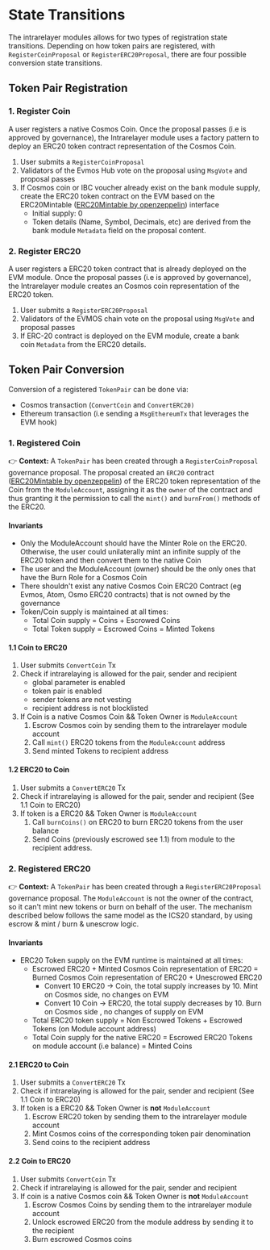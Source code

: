 <!--
order: 3
-->

# State Transitions

The intrarelayer modules allows for two types of registration state transitions. Depending on how token pairs are registered, with `RegisterCoinProposal` or `RegisterERC20Proposal`, there are four possible conversion state transitions.

## Token Pair Registration

### 1. Register Coin

A user registers a native Cosmos Coin. Once the proposal passes (i.e is approved by governance), the Intrarelayer module uses a factory pattern to deploy an ERC20 token contract representation of the Cosmos Coin.

1. User submits a `RegisterCoinProposal`
2. Validators of the Evmos Hub vote on the proposal using `MsgVote` and proposal passes
3. If Cosmos coin or IBC voucher already exist on the bank module supply, create the ERC20 token contract on the EVM based on the ERC20Mintable ([ERC20Mintable by openzeppelin](https://github.com/OpenZeppelin/openzeppelin-contracts/tree/master/contracts/token/ERC20)) interface
    - Initial supply: 0
    - Token details (Name, Symbol, Decimals, etc) are derived from the bank module `Metadata` field on the proposal content.

### 2. Register ERC20

A user registers a ERC20 token contract that is already deployed on the EVM module. Once the proposal passes (i.e is approved by governance), the Intrarelayer module creates an Cosmos coin representation of the ERC20 token.

1. User submits a `RegisterERC20Proposal`
2. Validators of the EVMOS chain vote on the proposal using `MsgVote` and proposal passes
3. If ERC-20 contract is deployed on the EVM module, create a bank coin `Metadata` from the ERC20 details.

## Token Pair Conversion

Conversion of a registered `TokenPair` can be done via:

- Cosmos transaction (`ConvertCoin` and `ConvertERC20)`
- Ethereum transaction (i.e sending a `MsgEthereumTx` that leverages the EVM hook)

### 1. Registered Coin

👉 **Context:** A `TokenPair` has been created through a `RegisterCoinProposal` governance proposal. The proposal created an `ERC20` contract ([ERC20Mintable by openzeppelin](https://github.com/OpenZeppelin/openzeppelin-contracts/tree/master/contracts/token/ERC20)) of the ERC20 token representation of the Coin from the `ModuleAccount`, assigning it as the `owner` of the contract and thus granting it the permission to call the `mint()` and `burnFrom()` methods of the ERC20.

#### Invariants

- Only the ModuleAccount should have the Minter Role on the ERC20. Otherwise, the user could unilaterally mint an infinite supply of the ERC20 token and then convert them to the native Coin
- The user and the ModuleAccount (owner) should be the only ones that have the Burn Role for a Cosmos Coin
- There shouldn't exist any native Cosmos Coin ERC20 Contract (eg Evmos, Atom, Osmo ERC20 contracts) that is not owned by the governance
- Token/Coin supply is maintained at all times:
    - Total Coin supply = Coins + Escrowed Coins
    - Total Token supply = Escrowed Coins = Minted Tokens

#### 1.1 Coin to ERC20

1. User submits `ConvertCoin` Tx
2. Check if intrarelaying is allowed for the pair, sender and recipient
    - global parameter is enabled
    - token pair is enabled
    - sender tokens are not vesting
    - recipient address is not blocklisted
3. If Coin is a native Cosmos Coin  && Token Owner is `ModuleAccount`
    1. Escrow Cosmos coin by sending them to the intrarelayer module account
    2. Call `mint()` ERC20 tokens from the `ModuleAccount` address
    3. Send minted Tokens to recipient address

#### 1.2 ERC20 to Coin

1. User submits a `ConvertERC20` Tx
2. Check if intrarelaying is allowed for the pair, sender and recipient (See 1.1 Coin to ERC20)
3. If token is a ERC20 && Token Owner is `ModuleAccount`
    1. Call `burnCoins()` on ERC20 to burn ERC20 tokens from the user balance
    2. Send Coins (previously escrowed  see 1.1) from module to the recipient address.

### 2. Registered ERC20

👉 **Context:** A `TokenPair` has been created through a `RegisterERC20Proposal` governance proposal. The `ModuleAccount` is not the owner of the contract, so it can't mint new tokens or burn on behalf of the user. The mechanism described below follows the same model as the ICS20 standard, by using escrow & mint / burn & unescrow logic.

#### Invariants

- ERC20 Token supply on the EVM runtime is maintained at all times:
    - Escrowed ERC20 + Minted Cosmos Coin representation of ERC20 =  Burned Cosmos Coin representation of ERC20 + Unescrowed ERC20
        - Convert 10 ERC20 → Coin, the total supply increases by 10. Mint on Cosmos side, no changes on EVM
        - Convert 10 Coin → ERC20, the total supply decreases by 10. Burn on Cosmos side , no changes of supply on EVM
    - Total ERC20 token supply = Non Escrowed Tokens + Escrowed Tokens (on Module account address)
    - Total Coin supply for the native ERC20 = Escrowed ERC20 Tokens on module account  (i.e balance) = Minted Coins

#### 2.1 ERC20 to Coin

1. User submits a `ConvertERC20` Tx
2. Check if intrarelaying is allowed for the pair, sender and recipient (See 1.1 Coin to ERC20)
3. If token is a ERC20 &&  Token Owner is **not** `ModuleAccount`
    1. Escrow ERC20 token by sending them to the intrarelayer module account
    2. Mint Cosmos coins of the corresponding token pair denomination
    3. Send coins to the recipient address

#### 2.2 Coin to ERC20

1. User submits `ConvertCoin` Tx
2. Check if intrarelaying is allowed for the pair, sender and recipient
3. If coin is a native Cosmos coin && Token Owner is **not** `ModuleAccount`
    1. Escrow Cosmos Coins by sending them to the intrarelayer module account
    2. Unlock escrowed ERC20 from the module address by sending it to the recipient
    3. Burn escrowed Cosmos coins

